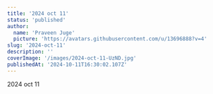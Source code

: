 ```yaml
---
title: '2024 oct 11'
status: 'published'
author:
  name: 'Praveen Juge'
  picture: 'https://avatars.githubusercontent.com/u/13696888?v=4'
slug: '2024-oct-11'
description: ''
coverImage: '/images/2024-oct-11-UzND.jpg'
publishedAt: '2024-10-11T16:30:02.107Z'
---
```


2024 oct 11